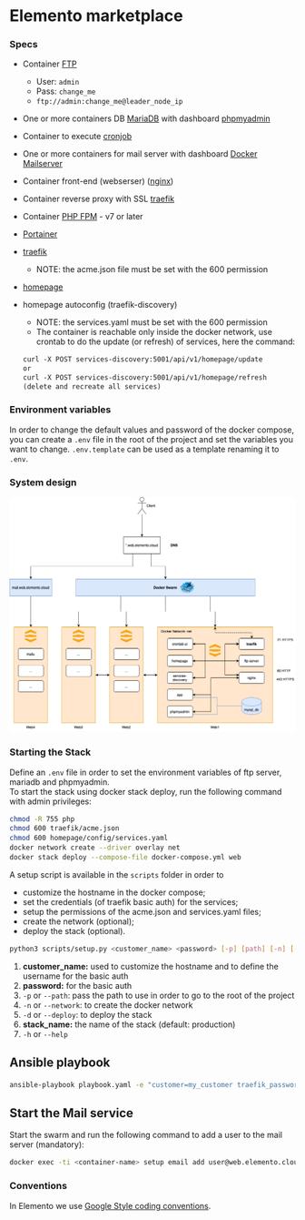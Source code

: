 # Elemento marketplace

### Specs

- Container [FTP](https://hub.docker.com/r/stilliard/pure-ftpd)
  - User: `admin`
  - Pass: `change_me`
  - `ftp://admin:change_me@leader_node_ip`
- One or more containers DB [MariaDB](https://hub.docker.com/_/mariadb) with dashboard [phpmyadmin](https://hub.docker.com/_/phpmyadmin)

- Container to execute [cronjob](https://github.com/alseambusher/crontab-ui)
- One or more containers for mail server with dashboard [Docker Mailserver](https://github.com/docker-mailserver/docker-mailserver)
- Container front-end (webserser) ([nginx](https://hub.docker.com/_/nginx))
- Container reverse proxy with SSL [traefik](https://doc.traefik.io/traefik/)
- Container [PHP FPM](https://hub.docker.com/layers/library/php/fpm-alpine3.19/images/sha256-4df626957fe8907b11d439553e830fbd815737a2c3ad15af912152ef2958ccf9?context=explore) - v7 or later
- [Portainer](https://docs.portainer.io/user/docker/stacks)
- [traefik](https://doc.traefik.io/traefik/)
  - NOTE: the acme.json file must be set with the 600 permission
- [homepage](https://github.com/gethomepage/homepage)
- homepage autoconfig (traefik-discovery)
  - NOTE: the services.yaml must be set with the 600 permission
  - The container is reachable only inside the docker network, use crontab to do the update (or refresh) of services, here the command:
  ```
  curl -X POST services-discovery:5001/api/v1/homepage/update
  or
  curl -X POST services-discovery:5001/api/v1/homepage/refresh (delete and recreate all services)
  ```


### Environment variables
In order to change the default values and password of the docker compose, you can create a `.env` file in the root of the project and set the variables you want to change. `.env.template` can be used as a template renaming it to `.env`.

### System design

![System design](./img/system-design.png)

### Starting the Stack

Define an `.env` file in order to set the environment variables of ftp server, mariadb and phpmyadmin.<br>
To start the stack using docker stack deploy, run the following command with admin privileges:
```bash
chmod -R 755 php
chmod 600 traefik/acme.json
chmod 600 homepage/config/services.yaml
docker network create --driver overlay net
docker stack deploy --compose-file docker-compose.yml web
```

A setup script is available in the `scripts` folder in order to
- customize the hostname in the docker compose;
- set the credentials (of traefik basic auth) for the services;
- setup the permissions of the acme.json and services.yaml files;
- create the network (optional);
- deploy the stack (optional).

```bash
python3 scripts/setup.py <customer_name> <password> [-p] [path] [-n] [-d] [stack_name] [-h]
```

1. **customer_name:** used to customize the hostname and to define the username for the basic auth
2. **password:** for the basic auth
3. `-p` or `--path`: pass the path to use in order to go to the root of the project
4. `-n` or `--network`: to create the docker network
5. `-d` or `--deploy`: to deploy the stack
6. **stack_name:** the name of the stack (default: production)
7. `-h` or `--help`

## Ansible playbook

```bash
ansible-playbook playbook.yaml -e "customer=my_customer traefik_password=my_password deploy=-d"
```


## Start the Mail service
Start the swarm and run the following command to add a user to the mail server (mandatory):
```bash
docker exec -ti <container-name> setup email add user@web.elemento.cloud
```

### Conventions

In Elemento we use [Google Style coding conventions](https://google.github.io/styleguide/).
